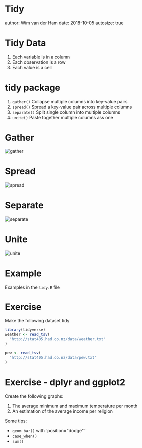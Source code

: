 

Tidy
========================================================
author: Wim van der Ham
date: 2018-10-05
autosize: true

Tidy Data
========================================================

1. Each variable is in a column
1. Each observation is a row
1. Each value is a cell

tidy package
========================================================

1. `gather()` Collapse multiple columns into key-value pairs
1. `spread()` Spread a key-value pair across multiple columns
1. `separate()` Split single column into multiple columns
1. `unite()` Paste together multiple columns ass one

Gather
========================================================

![gather](./gather.jpg)

Spread
========================================================

![spread](./spread.jpg)

Separate
========================================================

![separate](./separate.jpg)

Unite
========================================================

![unite](./unite.jpg)

Example
========================================================

Examples in the `tidy.R` file

Exercise
========================================================

Make the following dataset tidy


```r
library(tidyverse)
weather <- read_tsv(
  "http://stat405.had.co.nz/data/weather.txt"
)
```


```r
pew <- read_tsv(
  "http://stat405.had.co.nz/data/pew.txt"
)
```

Exercise - dplyr and ggplot2
========================================================

Create the following graphs:

1. The average minimum and maximum temperature per month
1. An estimation of the average income per religion

Some tips:
- `geom_bar()` with `position="dodge"``
- `case_when()`
- `sum()`
